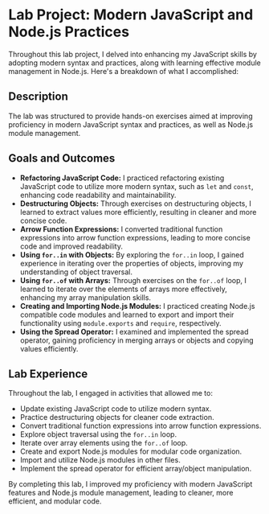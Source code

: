 # Lab Project: Modern JavaScript and Node.js Practices

Throughout this lab project, I delved into enhancing my JavaScript skills by adopting modern syntax and practices, along with learning effective module management in Node.js. Here's a breakdown of what I accomplished:

## Description

The lab was structured to provide hands-on exercises aimed at improving proficiency in modern JavaScript syntax and practices, as well as Node.js module management.

## Goals and Outcomes

- **Refactoring JavaScript Code:** I practiced refactoring existing JavaScript code to utilize more modern syntax, such as `let` and `const`, enhancing code readability and maintainability.
- **Destructuring Objects:** Through exercises on destructuring objects, I learned to extract values more efficiently, resulting in cleaner and more concise code.
- **Arrow Function Expressions:** I converted traditional function expressions into arrow function expressions, leading to more concise code and improved readability.
- **Using `for..in` with Objects:** By exploring the `for..in` loop, I gained experience in iterating over the properties of objects, improving my understanding of object traversal.
- **Using `for..of` with Arrays:** Through exercises on the `for..of` loop, I learned to iterate over the elements of arrays more effectively, enhancing my array manipulation skills.
- **Creating and Importing Node.js Modules:** I practiced creating Node.js compatible code modules and learned to export and import their functionality using `module.exports` and `require`, respectively.
- **Using the Spread Operator:** I examined and implemented the spread operator, gaining proficiency in merging arrays or objects and copying values efficiently.

## Lab Experience

Throughout the lab, I engaged in activities that allowed me to:

- Update existing JavaScript code to utilize modern syntax.
- Practice destructuring objects for cleaner code extraction.
- Convert traditional function expressions into arrow function expressions.
- Explore object traversal using the `for..in` loop.
- Iterate over array elements using the `for..of` loop.
- Create and export Node.js modules for modular code organization.
- Import and utilize Node.js modules in other files.
- Implement the spread operator for efficient array/object manipulation.

By completing this lab, I improved my proficiency with modern JavaScript features and Node.js module management, leading to cleaner, more efficient, and modular code.
